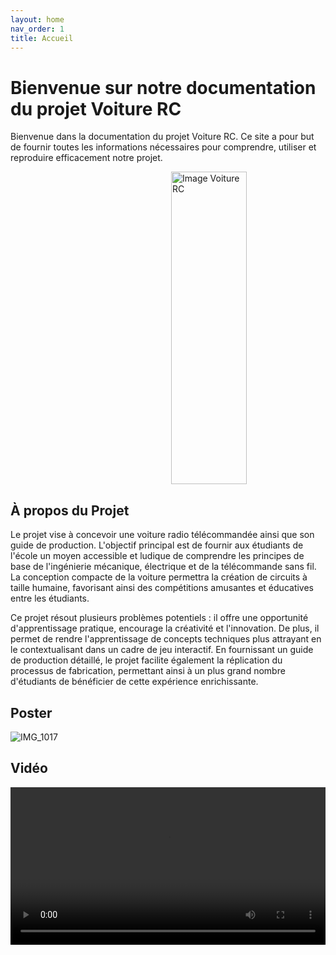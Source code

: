 ```yaml
---
layout: home
nav_order: 1
title: Accueil
---
```


# Bienvenue sur notre documentation du projet Voiture RC

Bienvenue dans la documentation du projet Voiture RC. Ce site a pour but de fournir toutes les informations nécessaires pour comprendre, utiliser et reproduire efficacement notre projet.

<script type="module" src="https://unpkg.com/@google/model-viewer/dist/model-viewer.min.js"></script>

<div style="display: flex; justify-content: space-between;">
    <model-viewer id="viewer" alt="Modèle 3D Voiture RC" src="images/ASSEMBLAGE.gltf" poster="" shadow-intensity="1" camera-controls touch-action="pan-y" style="width: 49%; height: 500px;">
    </model-viewer>
    <img src="https://github.com/Makerspace-Amiens/2024-RCMiniCar/assets/119036120/901d1bf4-473d-4432-9daf-3ecadbbe8d12" alt="Image Voiture RC" style="width: 49%; height: 500px;">
</div>


## À propos du Projet

<!--Décrivez ici en quelques lignes l'objectif et l'aperçu général de votre projet. Quel est son but ? À qui est-il destiné ? Quels problèmes cherche-t-il à résoudre ?-->

Le projet vise à concevoir une voiture radio télécommandée ainsi que son guide de production. L'objectif principal est de fournir aux étudiants de l'école un moyen accessible et ludique de comprendre les principes de base de l'ingénierie mécanique, électrique et de la télécommande sans fil. La conception compacte de la voiture permettra la création de circuits à taille humaine, favorisant ainsi des compétitions amusantes et éducatives entre les étudiants.

Ce projet résout plusieurs problèmes potentiels : il offre une opportunité d'apprentissage pratique, encourage la créativité et l'innovation. De plus, il permet de rendre l'apprentissage de concepts techniques plus attrayant en le contextualisant dans un cadre de jeu interactif. En fournissant un guide de production détaillé, le projet facilite également la réplication du processus de fabrication, permettant ainsi à un plus grand nombre d'étudiants de bénéficier de cette expérience enrichissante.


## Poster

![IMG_1017](https://github.com/Makerspace-Amiens/2024-RCMiniCar/assets/119036120/741474cb-6cd5-4ffb-bf1a-8a155a602ffa)

## Vidéo

<video src="images/videopres.mp4" controls title="Title" style="width: 100%;"></video>
